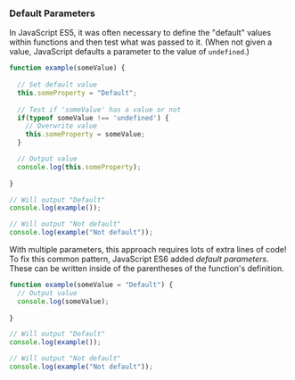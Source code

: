 
### Default Parameters

In JavaScript ES5, it was often necessary to define the "default" values within functions and then test what was passed to it. (When not given a value, JavaScript defaults a parameter to the value of `undefined`.)

```javascript
function example(someValue) {
  
  // Set default value
  this.someProperty = "Default";
  
  // Test if 'someValue' has a value or not
  if(typeof someValue !== 'undefined') {
    // Overwrite value
    this.someProperty = someValue;
  }

  // Output value
  console.log(this.someProperty);
  
}

// Will output "Default"
console.log(example());

// Will output "Not default"
console.log(example("Not default"));

```

With multiple parameters, this approach requires lots of extra lines of code! To fix this common pattern, JavaScript ES6 added *default parameters*. These can be written inside of the parentheses of the function's definition.

```javascript
function example(someValue = "Default") {
  // Output value
  console.log(someValue);
  
}

// Will output "Default"
console.log(example());

// Will output "Not default"
console.log(example("Not default"));
```
